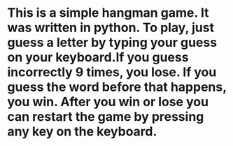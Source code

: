 # This is a simple hangman game. It was written in python. To play, just guess a letter by typing your guess on your keyboard.If you guess incorrectly 9 times, you lose. If you guess the word before that happens, you win. After you win or lose you can restart the game by pressing any key on the keyboard.
